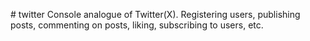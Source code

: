 #   t w i t t e r 
Console analogue of Twitter(X). Registering users, publishing posts, commenting on posts, liking, subscribing to users, etc.
 
